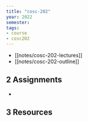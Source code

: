 ```yaml
---
title: "cosc-202"
year: 2022
semester: 
tags: 
- course 
- cosc202
---
```


- [[notes/cosc-202-lectures]]
- [[notes/cosc-202-outline]]

## 2 Assignments

- 

## 3 Resources


